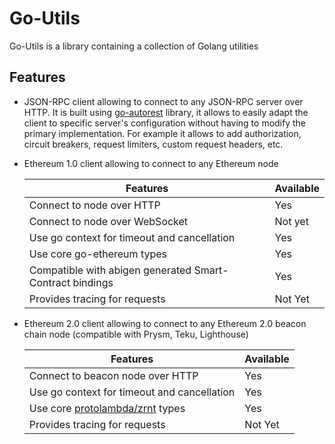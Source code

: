 # Go-Utils

Go-Utils is a library containing a collection of Golang utilities

## Features

- JSON-RPC client allowing to connect to any JSON-RPC server over HTTP. It is built using [go-autorest](https://github.com/Azure/go-autorest) library, it allows to easily adapt the client to specific server's configuration without having to modify the primary implementation. For example it allows to add authorization, circuit breakers, request limiters, custom request headers, etc.

- Ethereum 1.0 client allowing to connect to any Ethereum node 

    | Features                                                 | Available |
    |----------------------------------------------------------|-----------|
    | Connect to node over HTTP                                | Yes       |
    | Connect to node over WebSocket                           | Not yet   |
    | Use go context for timeout and cancellation              | Yes       |
    | Use core go-ethereum types                               | Yes       |
    | Compatible with abigen generated Smart-Contract bindings | Yes       |
    | Provides tracing for requests                            | Not Yet   |

- Ethereum 2.0 client allowing to connect to any Ethereum 2.0 beacon chain node (compatible with Prysm, Teku, Lighthouse)

    | Features                                                                 | Available |
    |--------------------------------------------------------------------------|-----------|
    | Connect to beacon node over HTTP                                         | Yes       |
    | Use go context for timeout and cancellation                              | Yes       |
    | Use core [protolambda/zrnt](https://github.com/protolambda/zrnt) types   | Yes      |
    | Provides tracing for requests                                            | Not Yet   |
